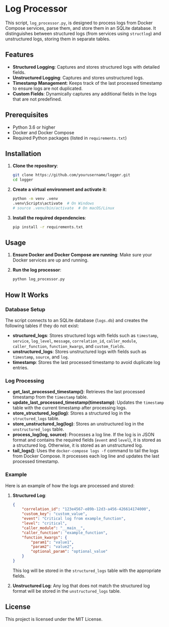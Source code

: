 # Log Processor

This script, `log_processor.py`, is designed to process logs from Docker Compose services, parse them, and store them in an SQLite database. It distinguishes between structured logs (from services using `structlog`) and unstructured logs, storing them in separate tables.

## Features

- **Structured Logging**: Captures and stores structured logs with detailed fields.
- **Unstructured Logging**: Captures and stores unstructured logs.
- **Timestamp Management**: Keeps track of the last processed timestamp to ensure logs are not duplicated.
- **Custom Fields**: Dynamically captures any additional fields in the logs that are not predefined.

## Prerequisites

- Python 3.6 or higher
- Docker and Docker Compose
- Required Python packages (listed in `requirements.txt`)

## Installation

1. **Clone the repository**:
    ```sh
    git clone https://github.com/yourusername/logger.git
    cd logger
    ```

2. **Create a virtual environment and activate it**:
    ```sh
    python -m venv .venv
    .venv\Scripts\activate  # On Windows
    # source .venv/bin/activate  # On macOS/Linux
    ```

3. **Install the required dependencies**:
    ```sh
    pip install -r requirements.txt
    ```

## Usage

1. **Ensure Docker and Docker Compose are running**:
    Make sure your Docker services are up and running.

2. **Run the log processor**:
    ```sh
    python log_processor.py
    ```

## How It Works

### Database Setup

The script connects to an SQLite database (`logs.db`) and creates the following tables if they do not exist:

- **structured_logs**: Stores structured logs with fields such as `timestamp`, `service`, `log_level`, `message`, `correlation_id`, `caller_module`, `caller_function`, `function_kwargs`, and `custom_fields`.
- **unstructured_logs**: Stores unstructured logs with fields such as `timestamp`, `source`, and `log`.
- **timestamp**: Stores the last processed timestamp to avoid duplicate log entries.

### Log Processing

- **get_last_processed_timestamp()**: Retrieves the last processed timestamp from the `timestamp` table.
- **update_last_processed_timestamp(timestamp)**: Updates the `timestamp` table with the current timestamp after processing logs.
- **store_structured_log(log)**: Stores a structured log in the `structured_logs` table.
- **store_unstructured_log(log)**: Stores an unstructured log in the `unstructured_logs` table.
- **process_log(log, source)**: Processes a log line. If the log is in JSON format and contains the required fields (`event` and `level`), it is stored as a structured log. Otherwise, it is stored as an unstructured log.
- **tail_logs()**: Uses the `docker-compose logs -f` command to tail the logs from Docker Compose. It processes each log line and updates the last processed timestamp.

### Example

Here is an example of how the logs are processed and stored:

1. **Structured Log**:
    ```json
    {
        "correlation_id": "123e4567-e89b-12d3-a456-426614174000",
        "custom_key": "custom_value",
        "event": "Critical log from example_function",
        "level": "critical",
        "caller_module": "__main__",
        "caller_function": "example_function",
        "function_kwargs": {
            "param1": "value1",
            "param2": "value2",
            "optional_param": "optional_value"
        }
    }
    ```

    This log will be stored in the `structured_logs` table with the appropriate fields.

2. **Unstructured Log**:
    Any log that does not match the structured log format will be stored in the `unstructured_logs` table.

## License

This project is licensed under the MIT License.
